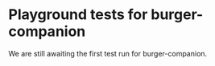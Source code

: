 # Playground tests for burger-companion
We are still awaiting the first test run for burger-companion.

